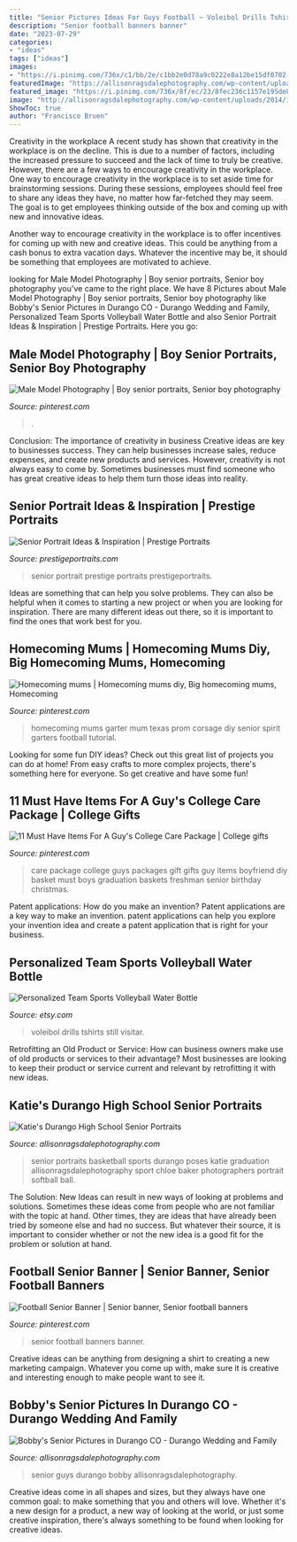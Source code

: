```yaml
---
title: "Senior Pictures Ideas For Guys Football ~ Voleibol Drills Tshirts Still Visitar"
description: "Senior football banners banner"
date: "2023-07-29"
categories:
- "ideas"
tags: ["ideas"]
images:
- "https://i.pinimg.com/736x/c1/bb/2e/c1bb2e0d78a9c0222e8a12be15df0702--college-care-packages-for-boyfriend-college-care-package-for-guys-freshman-year.jpg"
featuredImage: "https://allisonragsdalephotography.com/wp-content/uploads/2013/11/allisonragsdalephotography-8635.jpg"
featured_image: "https://i.pinimg.com/736x/8f/ec/23/8fec236c1157e195de8382d9fb1a0faa.jpg"
image: "http://allisonragsdalephotography.com/wp-content/uploads/2014/12/DSC5193-681x1024.jpg"
ShowToc: true
author: "Francisco Bruen"
---
```



Creativity in the workplace
A recent study has shown that creativity in the workplace is on the decline. This is due to a number of factors, including the increased pressure to succeed and the lack of time to truly be creative. However, there are a few ways to encourage creativity in the workplace.
One way to encourage creativity in the workplace is to set aside time for brainstorming sessions. During these sessions, employees should feel free to share any ideas they have, no matter how far-fetched they may seem. The goal is to get employees thinking outside of the box and coming up with new and innovative ideas.

Another way to encourage creativity in the workplace is to offer incentives for coming up with new and creative ideas. This could be anything from a cash bonus to extra vacation days. Whatever the incentive may be, it should be something that employees are motivated to achieve.

	

		
looking for Male Model Photography | Boy senior portraits, Senior boy photography you've came to the right place. We have 8 Pictures about Male Model Photography | Boy senior portraits, Senior boy photography like Bobby&#039;s Senior Pictures in Durango CO - Durango Wedding and Family, Personalized Team Sports Volleyball Water Bottle and also Senior Portrait Ideas &amp; Inspiration | Prestige Portraits. Here you go:
		
    
## Male Model Photography | Boy Senior Portraits, Senior Boy Photography

<img loading=lazy src="https://i.pinimg.com/736x/e9/60/4e/e9604e159b7fe6e124f39f507e93dd4b--senior-guys-senior-year.jpg" onerror="this.onerror=null;this.src='https://tse2.mm.bing.net/th?id=OIP.EyntA9lXF6EJxYL0iq9ycAHaK-&amp;pid=15.1';" alt="Male Model Photography | Boy senior portraits, Senior boy photography">

_Source: pinterest.com_

>. 

	

Conclusion: The importance of creativity in business
Creative ideas are key to businesses success. They can help businesses increase sales, reduce expenses, and create new products and services. However, creativity is not always easy to come by. Sometimes businesses must find someone who has great creative ideas to help them turn those ideas into reality.

    
## Senior Portrait Ideas &amp; Inspiration | Prestige Portraits

<img loading=lazy src="https://prestigeportraits.com/wp-content/themes/prestige/assets/build/images/galleries/gallery-2/gallery-image-5.jpg" onerror="this.onerror=null;this.src='https://tse2.mm.bing.net/th?id=OIP.821f5QoOCO9wp97j2fdPIgHaLG&amp;pid=15.1';" alt="Senior Portrait Ideas &amp; Inspiration | Prestige Portraits">

_Source: prestigeportraits.com_

>senior portrait prestige portraits prestigeportraits. 

	

Ideas are something that can help you solve problems. They can also be helpful when it comes to starting a new project or when you are looking for inspiration. There are many different ideas out there, so it is important to find the ones that work best for you.

    
## Homecoming Mums | Homecoming Mums Diy, Big Homecoming Mums, Homecoming

<img loading=lazy src="https://i.pinimg.com/736x/45/62/af/4562afc18cdc0f419f445ed1f8436497.jpg" onerror="this.onerror=null;this.src='https://tse4.mm.bing.net/th?id=OIP.DSGWtj7lFbVkVPHhKdFg7AHaNL&amp;pid=15.1';" alt="Homecoming mums | Homecoming mums diy, Big homecoming mums, Homecoming">

_Source: pinterest.com_

>homecoming mums garter mum texas prom corsage diy senior spirit garters football tutorial. 

	

Looking for some fun DIY ideas? Check out this great list of projects you can do at home! From easy crafts to more complex projects, there's something here for everyone. So get creative and have some fun!

    
## 11 Must Have Items For A Guy&#039;s College Care Package | College Gifts

<img loading=lazy src="https://i.pinimg.com/736x/c1/bb/2e/c1bb2e0d78a9c0222e8a12be15df0702--college-care-packages-for-boyfriend-college-care-package-for-guys-freshman-year.jpg" onerror="this.onerror=null;this.src='https://tse3.mm.bing.net/th?id=OIP.Q6zQOwax2_rTQ-FJfkfgqgHaKl&amp;pid=15.1';" alt="11 Must Have Items For A Guy&#039;s College Care Package | College gifts">

_Source: pinterest.com_

>care package college guys packages gift gifts guy items boyfriend diy basket must boys graduation baskets freshman senior birthday christmas. 

	

Patent applications: How do you make an invention?
Patent applications are a key way to make an invention. patent applications can help you explore your invention idea and create a patent application that is right for your business.

    
## Personalized Team Sports Volleyball Water Bottle

<img loading=lazy src="https://img1.etsystatic.com/001/0/6933944/il_570xN.367695697_3vio.jpg" onerror="this.onerror=null;this.src='https://tse2.mm.bing.net/th?id=OIP.HE-_SM1avXE8n1MiR2Tl5wHaJ4&amp;pid=15.1';" alt="Personalized Team Sports Volleyball Water Bottle">

_Source: etsy.com_

>voleibol drills tshirts still visitar. 

	

Retrofitting an Old Product or Service: How can business owners make use of old products or services to their advantage?
Most businesses are looking to keep their product or service current and relevant by retrofitting it with new ideas.

    
## Katie&#039;s Durango High School Senior Portraits

<img loading=lazy src="http://allisonragsdalephotography.com/wp-content/uploads/2014/12/DSC5193-681x1024.jpg" onerror="this.onerror=null;this.src='https://tse3.mm.bing.net/th?id=OIP.JJkNIwWcAxxwtCWaVlz0CwHaLI&amp;pid=15.1';" alt="Katie&#039;s Durango High School Senior Portraits">

_Source: allisonragsdalephotography.com_

>senior portraits basketball sports durango poses katie graduation allisonragsdalephotography sport chloe baker photographers portrait softball ball. 

	

The Solution:
New Ideas can result in new ways of looking at problems and solutions. Sometimes these ideas come from people who are not familiar with the topic at hand. Other times, they are ideas that have already been tried by someone else and had no success. But whatever their source, it is important to consider whether or not the new idea is a good fit for the problem or solution at hand.

    
## Football Senior Banner | Senior Banner, Senior Football Banners

<img loading=lazy src="https://i.pinimg.com/736x/8f/ec/23/8fec236c1157e195de8382d9fb1a0faa.jpg" onerror="this.onerror=null;this.src='https://tse3.mm.bing.net/th?id=OIP.-XKED0XyCwu005Qa7HzHiAHaJ3&amp;pid=15.1';" alt="Football Senior Banner | Senior banner, Senior football banners">

_Source: pinterest.com_

>senior football banners banner. 

	

Creative ideas can be anything from designing a shirt to creating a new marketing campaign. Whatever you come up with, make sure it is creative and interesting enough to make people want to see it.

    
## Bobby&#039;s Senior Pictures In Durango CO - Durango Wedding And Family

<img loading=lazy src="https://allisonragsdalephotography.com/wp-content/uploads/2013/11/allisonragsdalephotography-8635.jpg" onerror="this.onerror=null;this.src='https://tse3.mm.bing.net/th?id=OIP.drfe3TmMdbgQNVTxWYe_agHaLI&amp;pid=15.1';" alt="Bobby&#039;s Senior Pictures in Durango CO - Durango Wedding and Family">

_Source: allisonragsdalephotography.com_

>senior guys durango bobby allisonragsdalephotography. 

	

Creative ideas come in all shapes and sizes, but they always have one common goal: to make something that you and others will love. Whether it's a new design for a product, a new way of looking at the world, or just some creative inspiration, there's always something to be found when looking for creative ideas.

